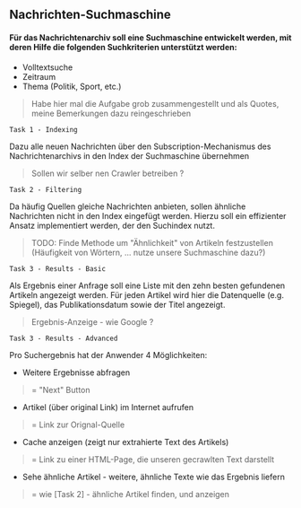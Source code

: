 ﻿## Nachrichten-Suchmaschine

#### Für das Nachrichtenarchiv soll eine Suchmaschine entwickelt werden, mit deren Hilfe die folgenden Suchkriterien unterstützt werden:

- Volltextsuche
- Zeitraum
- Thema (Politik, Sport, etc.)

> Habe hier mal die Aufgabe grob zusammengestellt und als Quotes, meine Bemerkungen dazu reingeschrieben

```Task 1 - Indexing```

Dazu alle neuen Nachrichten über den Subscription-Mechanismus des Nachrichtenarchivs in den Index der Suchmaschine übernehmen

> Sollen wir selber nen Crawler betreiben ?

```Task 2 - Filtering```

Da häufig Quellen gleiche Nachrichten anbieten, sollen ähnliche Nachrichten nicht in den Index eingefügt werden. 
Hierzu soll ein effizienter   Ansatz implementiert werden, der den Suchindex nutzt.

> TODO: Finde Methode um "Ähnlichkeit" von Artikeln festzustellen (Häufigkeit von Wörtern, ... nutze unsere Suchmaschine dazu?)

```Task 3 - Results - Basic```

Als Ergebnis einer Anfrage soll eine Liste mit den zehn besten gefundenen Artikeln angezeigt werden. 
Für jeden Artikel wird hier die Datenquelle (e.g. Spiegel), das Publikationsdatum sowie der Titel angezeigt. 

> Ergebnis-Anzeige - wie Google ?

```Task 3 - Results - Advanced```

Pro Suchergebnis hat der Anwender 4 Möglichkeiten:

- Weitere Ergebnisse abfragen
> = "Next" Button

- Artikel (über original Link) im Internet aufrufen
> = Link zur Orignal-Quelle 

- Cache anzeigen (zeigt nur extrahierte Text des Artikels)
> = Link zu einer HTML-Page, die unseren gecrawlten Text darstellt

- Sehe ähnliche Artikel - weitere, ähnliche Texte wie das Ergebnis liefern
> = wie [Task 2] - ähnliche Artikel finden, und anzeigen

